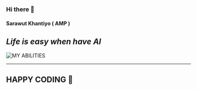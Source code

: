 ### Hi there 👋
#### Sarawut Khantiyo ( AMP )

*Life is easy when have AI*
---

![MY ABILITIES](https://github.com/sarakhanx/sarakhanx/assets/87906315/52bd6ba2-9650-4972-8386-6382500867e9)

---

## HAPPY CODING 🐳

<!--
**sarakhanx/sarakhanx** is a ✨ _special_ ✨ repository because its `README.md` (this file) appears on your GitHub profile.

Here are some ideas to get you started:

- 🔭 I’m currently working on ...
- 🌱 I’m currently learning ...
- 👯 I’m looking to collaborate on ...
- 🤔 I’m looking for help with ...
- 💬 Ask me about ...
- 📫 How to reach me: ...
- 😄 Pronouns: ...
- ⚡ Fun fact: ...
-->

